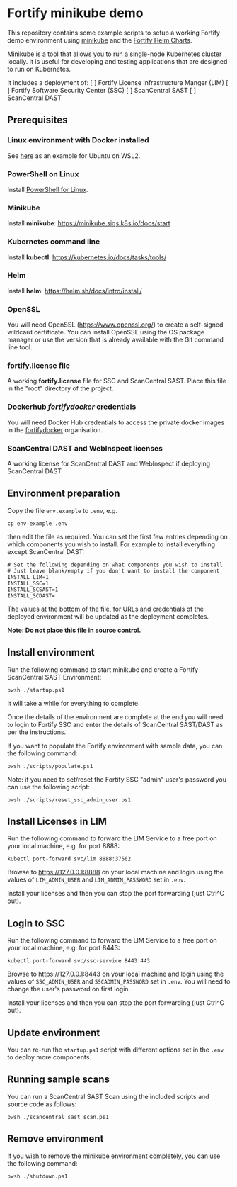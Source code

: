 # Fortify minikube demo

This repository contains some example scripts to setup a working Fortify demo environment using [minikube](https://minikube.sigs.k8s.io/docs/)
and the [Fortify Helm Charts](https://github.com/fortify/helm3-charts). 

Minikube is a tool that allows you to run a single-node Kubernetes cluster locally. 
It is useful for developing and testing applications that are designed to run on Kubernetes.

It includes a deployment of:
 [ ] Fortify License Infrastructure Manger (LIM)
 [ ] Fortify Software Security Center (SSC)
 [ ] ScanCentral SAST
 [ ] ScanCentral DAST

## Prerequisites

### Linux environment with Docker installed

See [here](https://gist.github.com/wholroyd/748e09ca0b78897750791172b2abb051) as an example for Ubuntu on WSL2.

### PowerShell on Linux

Install [PowerShell for Linux](https://learn.microsoft.com/en-us/powershell/scripting/install/installing-powershell-on-linux?view=powershell-7.4).

### Minikube

Install **minikube**: https://minikube.sigs.k8s.io/docs/start

### Kubernetes command line

Install **kubectl**: https://kubernetes.io/docs/tasks/tools/

### Helm

Install **helm**: https://helm.sh/docs/intro/install/

### OpenSSL

You will need OpenSSL (https://www.openssl.org/) to create a self-signed wildcard certificate. You can install OpenSSL 
using the OS package manager or use the version that is already available with the Git command line tool.

### fortify.license file

A working **fortify.license** file for SSC and ScanCentral SAST.
Place this file in the "root" directory of the project.

### Dockerhub ***fortifydocker*** credentials

You will need Docker Hub credentials to access the private docker images in the [fortifydocker](https://hub.docker.com/u/fortifydocker) organisation.

### ScanCentral DAST and WebInspect licenses

A working license for ScanCentral DAST and WebInspect if deploying ScanCentral DAST 

## Environment preparation

Copy the file `env.example` to `.env`, e.g.

```
cp env-example .env
```

then edit the file as required. You can set the first few entries depending on which components
you wish to install. For example to install everything except ScanCentral DAST:

```
# Set the following depending on what components you wish to install
# Just leave blank/empty if you don't want to install the component
INSTALL_LIM=1
INSTALL_SSC=1
INSTALL_SCSAST=1
INSTALL_SCDAST=
```

The values at the bottom of the file, for URLs and credentials of the deployed environment
will be updated as the deployment completes.

**Note: Do not place this file in source control.**


## Install environment

Run the following command to start minikube and create a Fortify ScanCentral SAST Environment:

```aidl
pwsh ./startup.ps1
```

It will take a while for everything to complete. 

Once the details of the environment are complete at the end you will need to login to Fortify
SSC and enter the details of ScanCentral SAST/DAST as per the instructions.

If you want to populate the Fortify environment with sample data, you can the following command:

```aidl
pwsh ./scripts/populate.ps1
```

Note: if you need to set/reset the Fortify SSC "admin" user's password you can use the following script:

```aidl
pwsh ./scripts/reset_ssc_admin_user.ps1
```

## Install Licenses in LIM

Run the following command to forward the LIM Service to a free port on your local machine, e.g. for port 8888:

```
kubectl port-forward svc/lim 8888:37562
```

Browse to https://127.0.0.1:8888 on your local machine and login using the values of `LIM_ADMIN_USER` and
`LIM_ADMIN_PASSWORD` set in `.env`.

Install your licenses and then you can stop the port forwarding (just Ctrl^C out).

## Login to SSC

Run the following command to forward the LIM Service to a free port on your local machine, e.g. for port 8443:

```
kubectl port-forward svc/ssc-service 8443:443
```

Browse to https://127.0.0.1:8443 on your local machine and login using the values of `SSC_ADMIN_USER` and
`SSCADMIN_PASSWORD` set in `.env`. You will need to change the user's password on first login.

Install your licenses and then you can stop the port forwarding (just Ctrl^C out).

## Update environment

You can re-run the `startup.ps1` script with different options set in the `.env` to deploy more components.

## Running sample scans

You can run a ScanCentral SAST Scan using the included scripts and source code as follows:

```aidl
pwsh ./scancentral_sast_scan.ps1
```

## Remove environment

If you wish to remove the minikube environment completely, you can use the following command:

```aidl
pwsh ./shutdown.ps1
```
